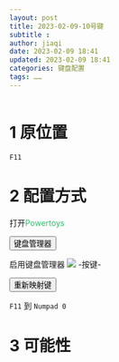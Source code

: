 ```yaml
---
layout: post
title: 2023-02-09-10号键
subtitle :
author: jiaqi
date: 2023-02-09 18:41
updated: 2023-02-09 18:41
categories: 键盘配置
tags: ……
---
```

```toc
```
# 1 原位置

`F11`

# 2 配置方式

打开<font color="#2DC26B">Powertoys</font>

<button>键盘管理器</button>

启用键盘管理器 ![](https://bingjiaqi123.github.io/mypics/启用.png)
-按键-

<button>重新映射键</button>

`F11` 到 `Numpad 0`

# 3 可能性